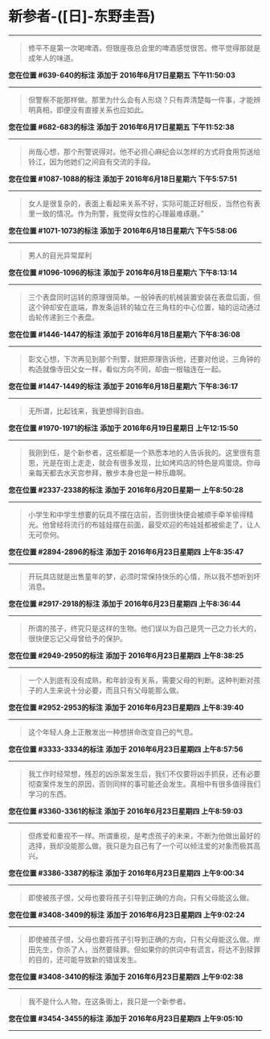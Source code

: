 # 新参者-([日]-东野圭吾)

---

> 修平不是第一次喝啤酒，但银座夜总会里的啤酒感觉很苦。修平觉得那就是成年人的味道。

**您在位置 #639-640的标注** **添加于 2016年6月17日星期五 下午11:50:03**

---

> 但警察不能那样做。那里为什么会有人形烧？只有弄清楚每一件事，才能辨明真相，即便没有直接关系也应如此。

**您在位置 #682-683的标注** **添加于 2016年6月17日星期五 下午11:52:38**

---

> 尚哉心想，那个刑警说得对。他不必担心麻纪会以怎样的方式将食用剪送给铃江，因为他她们之间自有交流的手段。

**您在位置 #1087-1088的标注** **添加于 2016年6月18日星期六 下午5:57:51**

---

> 女人是很复杂的，表面上看起来关系不好，实际可能正好相反，当然也有表里一致的情况。作为刑警，我觉得女性的心理最难琢磨。”

**您在位置 #1071-1073的标注** **添加于 2016年6月18日星期六 下午5:58:06**

---

> 男人的目光异常犀利

**您在位置 #1096-1096的标注** **添加于 2016年6月18日星期六 下午8:13:14**

---

> 三个表盘同时运转的原理很简单。一般钟表的机械装置安装在表盘后面，但这个钟却安在底端，靠发条运转的轴立在三角柱的中心位置，轴的运动通过齿轮传递到三个表盘。

**您在位置 #1446-1447的标注** **添加于 2016年6月18日星期六 下午8:36:08**

---

> 彰文心想，下次再见到那个刑警，就把原理告诉他，还要对他说，三角钟的构造就像寺田父女一样，看似方向不同，却由一根轴连在一起。

**您在位置 #1447-1449的标注** **添加于 2016年6月18日星期六 下午8:36:17**

---

> 无所谓，比起钱来，我更想得到自由。

**您在位置 #1970-1971的标注** **添加于 2016年6月19日星期日 上午12:15:50**

---

> 我刚到任，是个新参者，这些都是一个熟悉本地的人告诉我的。这里很有意思，光是在街上走走，就会有很多发现，比如烤鸡店的特色是鸡蛋烧。你母亲每天都去水天宫参拜，散步本身也是一种乐趣啊。

**您在位置 #2337-2338的标注** **添加于 2016年6月20日星期一 上午8:50:28**

---

> 小学生和中学生想要的玩具不摆在店前，否则很快便会被顺手牵羊偷得精光。他曾经将流行的布娃娃摆在前面，最受欢迎的布娃娃都被偷走了，让人无可奈何。

**您在位置 #2894-2896的标注** **添加于 2016年6月23日星期四 上午8:35:47**

---

> 开玩具店就是出售童年的梦，必须时常保持快乐的心情，所以我不想听到坏消息。

**您在位置 #2917-2918的标注** **添加于 2016年6月23日星期四 上午8:36:44**

---

> 所谓的孩子，终究只是这样的生物。他们误以为自己是凭一己之力长大的，很快便忘记父母曾给予的保护。

**您在位置 #2949-2950的标注** **添加于 2016年6月23日星期四 上午8:38:25**

---

> 一个人到底有没有成熟，和年龄没有关系，需要父母的判断。这种判断对孩子的人生来说十分必要，而且只有父母能那么做。

**您在位置 #2952-2953的标注** **添加于 2016年6月23日星期四 上午8:39:40**

---

> 这个年轻人身上正散发出一种想拼命改变自己的气息。

**您在位置 #3333-3334的标注** **添加于 2016年6月23日星期四 上午8:57:56**

---

> 我工作时经常想，残忍的凶杀案发生后，我们不仅要将凶手抓获，还有必要彻查案件发生的原因，否则同样的事可能还会发生。真相中有很多值得我们学习的东西。

**您在位置 #3360-3361的标注** **添加于 2016年6月23日星期四 上午8:59:03**

---

> 但疼爱和重视不一样。所谓重视，是考虑孩子的未来，不断为他做出最好的选择，我却没能那么做。我只是为自己有了一个可以倾注爱的对象而极其高兴。

**您在位置 #3386-3387的标注** **添加于 2016年6月23日星期四 上午9:00:34**

---

> 即使被孩子恨，父母也要将孩子引导到正确的方向，只有父母能这么做。

**您在位置 #3408-3409的标注** **添加于 2016年6月23日星期四 上午9:02:24**

---

> 即使被孩子恨，父母也要将孩子引导到正确的方向，只有父母能这么做。岸田先生，你杀了人，当然要赎罪。但如果你的供词中有谎言，将达不到赎罪的目的，还可能导致新的错误发生。

**您在位置 #3408-3410的标注** **添加于 2016年6月23日星期四 上午9:02:38**

---

> 我不是什么人物，在这条街上，我只是一个新参者。

**您在位置 #3454-3455的标注** **添加于 2016年6月23日星期四 上午9:05:10**

---

